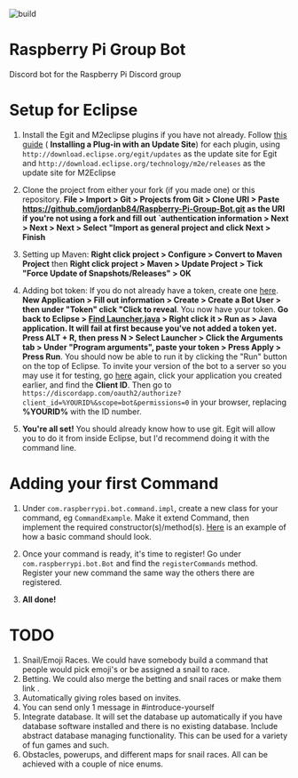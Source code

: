 ![build](https://api.travis-ci.org/jordanb84/Raspberry-Pi-Group-Bot.svg?branch=master)

# Raspberry Pi Group Bot
Discord bot for the Raspberry Pi Discord group

# Setup for Eclipse

1. Install the Egit and M2eclipse plugins if you have not already. Follow [this guide](http://agile.csc.ncsu.edu/SEMaterials/tutorials/install_plugin/index_v35.html) ( **Installing a Plug-in with an Update Site**) for each plugin, using  `http://download.eclipse.org/egit/updates` as the update site for Egit and `http://download.eclipse.org/technology/m2e/releases` as the update site for M2Eclipse

2. Clone the project from either your fork (if you made one) or this repository. **File > Import > Git > Projects from Git > Clone URI > Paste https://github.com/jordanb84/Raspberry-Pi-Group-Bot.git as the URI if you're not using a fork and fill out `authentication information > Next > Next > Next > Select "Import as general project and click Next > Finish**

3. Setting up Maven: **Right click project > Configure > Convert to Maven Project** then **Right click project > Maven > Update Project > Tick "Force Update of Snapshots/Releases" > OK**

4. Adding bot token: If you do not already have a token, create one [here](https://discordapp.com/developers/applications/me). **New Application > Fill out information > Create > Create a Bot User > then under "Token" click "Click to reveal**. You now have your token. **Go back to Eclipse > [Find Launcher.java](http://i.imgur.com/yGu29pj.png) > Right click it > Run as > Java application. It will fail at first because you've not added a token yet. Press ALT + R, then press N > Select Launcher > Click the Arguments tab > Under "Program arguments", paste your token > Press Apply > Press Run**. You should now be able to run it by clicking the "Run" button on the top of Eclipse. To invite your version of the bot to a server so you may use it for testing, go [here](https://discordapp.com/developers/applications/me) again, click your application you created earlier, and find the **Client ID**. Then go to `https://discordapp.com/oauth2/authorize?client_id=%YOURID%&scope=bot&permissions=0` in your browser, replacing **%YOURID%** with the ID number.

5. **You're all set!** You should already know how to use git. Egit will allow you to do it from inside Eclipse, but I'd recommend doing it with the command line.

# Adding your first Command

1. Under `com.raspberrypi.bot.command.impl`, create a new class for your command, eg `CommandExample`. Make it extend Command, then implement the required constructor(s)/method(s). [Here](https://github.com/jordanb84/Raspberry-Pi-Group-Bot/blob/master/src/main/java/com/raspberrypi/bot/command/impl/CommandExample.java) is an example of how a basic command should look.

2. Once your command is ready, it's time to register! Go under `com.raspberrypi.bot.Bot` and find the `registerCommands` method. Register your new command the same way the others there are registered.

3. **All done!**


# TODO

1. Snail/Emoji Races. We could have somebody build a command that people would pick emoji's or be assigned a snail to race.
2. Betting. We could also merge the betting and snail races or make them link .
3. Automatically giving roles based on invites.
4. You can send only 1 message in #introduce-yourself
5. Integrate database. It will set the database up automatically if you have database software installed and there is no existing database. Include abstract database managing functionality. This can be used for a variety of fun games and such.
6. Obstacles, powerups, and different maps for snail races. All can be achieved with a couple of nice enums.